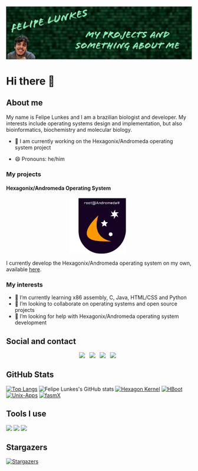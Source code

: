 
[![Header](https://raw.githubusercontent.com/felipenlunkes/felipenlunkes/master/header.png "Header")](https://twitter.com/felipeldev/)

# Hi there 👋

## About me

My name is Felipe Lunkes and I am a brazilian biologist and developer. My interests include operating systems design and implementation, but also bioinformatics, biochemistry and molecular biology.

- 🔭 I am currently working on the Hexagonix/Andromeda operating system project

<!--
- 📫 How to reach me: [@felipeldev on Twitter](https://twitter.com/felipeldev), [@dev_lipe on Instagram](https://instagram.com/dev_lipe) or felipemiguel_nery@hotmail.com
-->

- 😄 Pronouns: he/him

### My projects 

#### Hexagonix/Andromeda Operating System

<p align='center'>
<a href="https://github.com/hexagonix"><img height="150" src="https://github.com/hexagonix/Doc/blob/main/Img/Hexagonix.png"></a>&nbsp;&nbsp;
</p>

I currently develop the Hexagonix/Andromeda operating system on my own, available [here](https://github.com/hexagonix/hexagonix).

### My interests

- 🌱 I’m currently learning x86 assembly, C, Java, HTML/CSS and Python
- 👯 I’m looking to collaborate on operating systems and open source projects
- 🤔 I’m looking for help with Hexagonix/Andromeda operating system development

## Social and contact

<p align='center'>
<a href="https://instagram.com/dev_lipe"><img height="30" src="https://github.com/simple-icons/simple-icons/blob/develop/icons/instagram.svg"></a>&nbsp;&nbsp;
 <a href="https://twitter.com/felipeldev"><img height="30" src="https://github.com/simple-icons/simple-icons/blob/develop/icons/twitter.svg"></a>&nbsp;&nbsp;
<a href="https://twitter.com/felipeldev"><img height="30" src="https://github.com/simple-icons/simple-icons/blob/develop/icons/devdotto.svg"></a>&nbsp;&nbsp;  
<a href="felipemiguel_nery@hotmail.com"><img height="30" src="https://github.com/simple-icons/simple-icons/blob/develop/icons/gmail.svg"></a>&nbsp;&nbsp; 
</p>

## GitHub Stats
 
[![Top Langs](https://github-readme-stats.vercel.app/api/top-langs/?username=felipenlunkes&theme=radical&layout=compact)](https://github.com/felipenlunkes)
![Felipe Lunkes's GitHub stats](https://github-readme-stats.vercel.app/api?username=felipenlunkes&show_icons=true&theme=radical)
[![Hexagon Kernel](https://github-readme-stats.vercel.app/api/pin/?username=Hexagonix&repo=Hexagon&theme=radical)](https://github.com/hexagonix/Hexagon)
[![HBoot](https://github-readme-stats.vercel.app/api/pin/?username=Hexagonix&repo=HBoot&theme=radical)](https://github.com/hexagonix/Hboot)
[![Unix-Apps](https://github-readme-stats.vercel.app/api/pin/?username=Hexagonix&repo=unix-apps&theme=radical)](https://github.com/hexagonix/unix-apps)
[![fasmX](https://github-readme-stats.vercel.app/api/pin/?username=Hexagonix&repo=fasmx&theme=radical)](https://github.com/hexagonix/fasmx)

## Tools I use

![](https://img.shields.io/badge/OS-Linux-informational?style=flat&logo=linux&logoColor=white&color=2bbc8a)
![](https://img.shields.io/badge/Code-Make-informational?style=flat&logo=cmake&logoColor=white&color=2bbc8a)
![](https://img.shields.io/badge/Shell-Bash-informational?style=flat&logo=gnu-bash&logoColor=white&color=2bbc8a)

## Stargazers

[![Stargazers](https://reporoster.com/stars/felipenlunkes/felipenlunkes)](https://github.com/felipenlunkes/felipenlunkes/stargazers)
